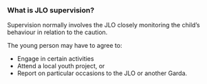 ###  What is JLO supervision?

Supervision normally involves the JLO closely monitoring the child’s behaviour
in relation to the caution.

The young person may have to agree to:

  * Engage in certain activities 
  * Attend a local youth project, or 
  * Report on particular occasions to the JLO or another Garda. 
